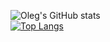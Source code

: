 ![Oleg's GitHub stats](https://github-readme-stats.vercel.app/api?username=chulanovskyi-bs&show_icons=true&theme=tokyonight)
<br/>
[![Top Langs](https://github-readme-stats.vercel.app/api/top-langs/?username=chulanovskyi-bs&langs_count=8&layout=compact&theme=tokyonight)](https://github.com/chulanovskyi-bs/github-readme-stats)
